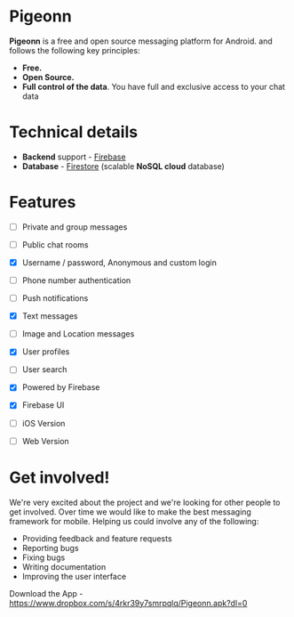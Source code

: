 # Pigeonn

**Pigeonn** is a free and open source messaging platform for Android. and follows the following key principles:

* **Free.**
* **Open Source.**
* **Full control of the data**. You have full and exclusive access to your chat data

# Technical details
* **Backend** support - [Firebase](https://firebase.google.com/)
* **Database** - [Firestore](https://firebase.google.com/docs/firestore/) (scalable **NoSQL cloud** database)

# Features
- [ ] Private and group messages
- [ ] Public chat rooms
- [X] Username / password, Anonymous and custom login
- [ ] Phone number authentication
- [ ] Push notifications
- [X] Text messages
- [ ] Image and Location messages
- [X] User profiles
- [ ] User search
- [X] Powered by Firebase
- [X] Firebase UI
- [ ] iOS Version
- [ ] Web Version


# Get involved!
We're very excited about the project and we're looking for other people to get involved. Over time we would like to make the best messaging framework for mobile. Helping us could involve any of the following:

* Providing feedback and feature requests
* Reporting bugs
* Fixing bugs
* Writing documentation
* Improving the user interface

Download the App - https://www.dropbox.com/s/4rkr39y7smrpqlq/Pigeonn.apk?dl=0
